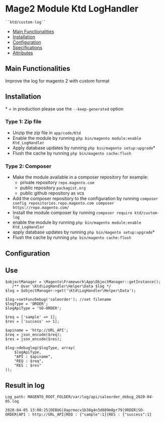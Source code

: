 # Mage2 Module Ktd LogHandler

    ``ktd/custom-log``

 - [Main Functionalities](#markdown-header-main-functionalities)
 - [Installation](#markdown-header-installation)
 - [Configuration](#markdown-header-configuration)
 - [Specifications](#markdown-header-specifications)
 - [Attributes](#markdown-header-attributes)


## Main Functionalities
Improve the log for magento 2 with custom format

## Installation
\* = in production please use the `--keep-generated` option

### Type 1: Zip file

 - Unzip the zip file in `app/code/Ktd`
 - Enable the module by running `php bin/magento module:enable Ktd_LogHandler`
 - Apply database updates by running `php bin/magento setup:upgrade`\*
 - Flush the cache by running `php bin/magento cache:flush`

### Type 2: Composer

 - Make the module available in a composer repository for example:
    - private repository `repo.magento.com`
    - public repository `packagist.org`
    - public github repository as vcs
 - Add the composer repository to the configuration by running `composer config repositories.repo.magento.com composer https://repo.magento.com/`
 - Install the module composer by running `composer require ktd/custom-log`
 - enable the module by running `php bin/magento module:enable Ktd_LogHandler`
 - apply database updates by running `php bin/magento setup:upgrade`\*
 - Flush the cache by running `php bin/magento cache:flush`


## Configuration




## Use

    
    $objectManager = \Magento\Framework\App\ObjectManager::getInstance();
       /** @var \Ktd\LogHandler\Helper\Data $log */
    $log = $objectManager->get('\Ktd\LogHandler\Helper\Data');
    
    $log->setFuncDebug('saleorder'); //set filename
    $logType = 'ORDER';
    $logApiType = 'SO-ORDER';
    
    $req = ['sample' => 1];
    $res = ['success' => 1];
    
    $apiname = 'http://URL_API';
    $req = json_encode($req);
    $res = json_encode($res);
    
    $log->debuglog($logType, array(
        $logApiType,
        "API : $apiname",
        "REQ : $req",
        "RES : $res"
    ));


## Result in log 

    Log path: MAGENTO_ROOT_FOLDER/var/log/api/saleorder_debug_2020-04-05.log
    
    2020-04-05 13:08:25|DEBUG|8aprmocv1b38g4n3d809m8pr79|ORDER|SO-ORDER|API : http://URL_API|REQ : {"sample":1}|RES : {"success":1}




